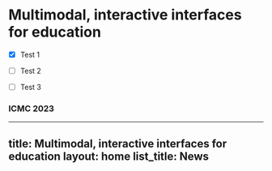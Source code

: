 
# Multimodal, interactive interfaces for education




- [x] Test 1
- [ ] Test 2
- [ ] Test 3




### ICMC 2023


---
title: Multimodal, interactive interfaces for education
layout: home
list_title: News
---
